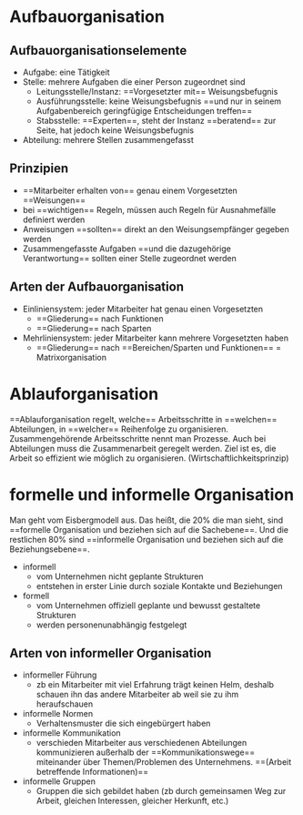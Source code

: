 # Aufbauorganisation
## Aufbauorganisationselemente
- Aufgabe: eine Tätigkeit
- Stelle: mehrere Aufgaben die einer Person zugeordnet sind
	- Leitungsstelle/Instanz: ==Vorgesetzter mit== Weisungsbefugnis
	- Ausführungsstelle: keine Weisungsbefugnis ==und nur in seinem Aufgabenbereich geringfügige Entscheidungen treffen==
	- Stabsstelle: ==Experten==, steht der Instanz ==beratend== zur Seite, hat jedoch keine Weisungsbefugnis
- Abteilung: mehrere Stellen zusammengefasst


## Prinzipien
- ==Mitarbeiter erhalten von== genau einem Vorgesetzten ==Weisungen==
- bei ==wichtigen== Regeln, müssen auch Regeln für Ausnahmefälle definiert werden
- Anweisungen ==sollten== direkt an den Weisungsempfänger gegeben werden
- Zusammengefasste Aufgaben ==und die dazugehörige Verantwortung== sollten einer Stelle zugeordnet werden


## Arten der Aufbauorganisation
- Einliniensystem: jeder Mitarbeiter hat genau einen Vorgesetzten
	- ==Gliederung== nach Funktionen
	- ==Gliederung== nach Sparten
- Mehrliniensystem: jeder Mitarbeiter kann mehrere Vorgesetzten haben
	- ==Gliederung== nach ==Bereichen/Sparten und Funktionen== = Matrixorganisation

# Ablauforganisation
==Ablauforganisation regelt, welche== Arbeitsschritte in ==welchen== Abteilungen, in ==welcher== Reihenfolge zu organisieren. Zusammengehörende Arbeitsschritte nennt man Prozesse. Auch bei Abteilungen muss die Zusammenarbeit geregelt werden. Ziel ist es, die Arbeit so effizient wie möglich zu organisieren. (Wirtschaftlichkeitsprinzip)


# formelle und informelle Organisation
Man geht vom Eisbergmodell aus. Das heißt, die 20% die man sieht, sind ==formelle Organisation und beziehen sich auf die Sachebene==. Und die restlichen 80% sind ==informelle Organisation und beziehen sich auf die Beziehungsebene==.


- informell
	- vom Unternehmen nicht geplante Strukturen
	- entstehen in erster Linie durch soziale Kontakte und Beziehungen
- formell
	- vom Unternehmen offiziell geplante und bewusst gestaltete Strukturen
	- werden personenunabhängig festgelegt



## Arten von informeller Organisation
- informeller Führung
	- zb ein Mitarbeiter mit viel Erfahrung trägt keinen Helm, deshalb schauen ihn das andere Mitarbeiter ab weil sie zu ihm heraufschauen
- informelle Normen
	- Verhaltensmuster die sich eingebürgert haben
- informelle Kommunikation
	- verschieden Mitarbeiter aus verschiedenen Abteilungen kommunizieren außerhalb der ==Kommunikationswege== miteinander über Themen/Problemen des Unternehmens. ==(Arbeit betreffende Informationen)==
- informelle Gruppen
	- Gruppen die sich gebildet haben (zb durch gemeinsamen Weg zur Arbeit, gleichen Interessen, gleicher Herkunft, etc.)